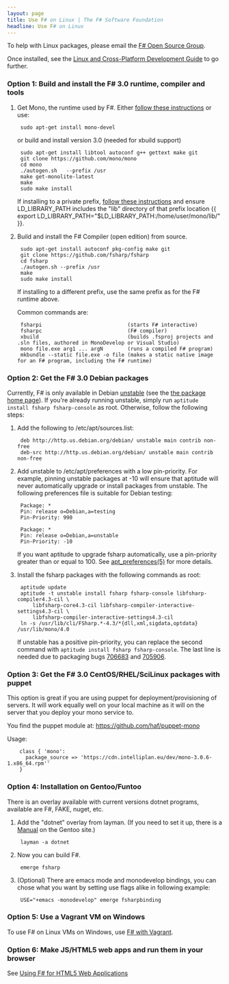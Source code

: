 ```yaml
---
layout: page
title: Use F# on Linux | The F# Software Foundation
headline: Use F# on Linux
---
```


To help with Linux packages, please email the [F# Open Source Group](http://fsharp.github.com).

Once installed, see the [Linux and Cross-Platform Development Guide](/guides/mac-linux-cross-platform) to
go further.

### Option 1: Build and install the F# 3.0 runtime, compiler and tools


1. Get Mono, the runtime used by F#. Either [follow these instructions](http://www.go-mono.com/mono-downloads/download.html) or use:

        sudo apt-get install mono-devel
   
   or build and install version 3.0 (needed for xbuild support)
   
        sudo apt-get install libtool autoconf g++ gettext make git
        git clone https://github.com/mono/mono
        cd mono
        ./autogen.sh   --prefix /usr
        make get-monolite-latest
        make
        sudo make install

   If installing to a private prefix, [follow these instructions](http://mono-project.com/Parallel_Mono_Environments) and ensure LD_LIBRARY_PATH includes the "lib" directory of that prefix location {{   export LD_LIBRARY_PATH="$LD_LIBRARY_PATH:/home/user/mono/lib/"  }}. 

2. Build and install the F# Compiler (open edition) from source.

        sudo apt-get install autoconf pkg-config make git
        git clone https://github.com/fsharp/fsharp
        cd fsharp
        ./autogen.sh --prefix /usr
        make
        sudo make install

   If installing to a different prefix, use the same prefix as for the F# runtime above.

   Common commands are:

        fsharpi                            (starts F# interactive)
        fsharpc                            (F# compiler)
        xbuild                             (builds .fsproj projects and .sln files, authored in MonoDevelop or Visual Studio)
        mono file.exe arg1 ... argN        (runs a compiled F# program)
        mkbundle --static file.exe -o file (makes a static native image for an F# program, including the F# runtime)

### Option 2: Get the F# 3.0 Debian packages

Currently, F# is only available in Debian [unstable](http://www.debian.org/releases/sid/)
(see the [the package home page](http://packages.qa.debian.org/f/fsharp.html)).
If you're already running unstable, simply run `aptitude install fsharp fsharp-console` as root.
Otherwise, follow the following steps:

1. Add the following to /etc/apt/sources.list:

        deb http://http.us.debian.org/debian/ unstable main contrib non-free 
        deb-src http://http.us.debian.org/debian/ unstable main contrib non-free 

2. Add unstable to /etc/apt/preferences with a low pin-priority. For
   example, pinning unstable packages at -10 will ensure that aptitude
   will never automatically upgrade or install packages from unstable.
   The following preferences file is suitable for Debian testing:

        Package: *
        Pin: release o=Debian,a=testing
        Pin-Priority: 990

        Package: *
        Pin: release o=Debian,a=unstable
        Pin-Priority: -10

   If you want aptitude to upgrade fsharp automatically, use a pin-priority
   greater than or equal to 100. See [apt_preferences(5)](http://manpages.debian.net/cgi-bin/man.cgi?sektion=5&query=apt_preferences&apropos=0&manpath=sid&locale=en)
   for more details.

3. Install the fsharp packages with the following commands as root:

        aptitude update
        aptitude -t unstable install fsharp fsharp-console libfsharp-compiler4.3-cil \
            libfsharp-core4.3-cil libfsharp-compiler-interactive-settings4.3-cil \
            libfsharp-compiler-interactive-settings4.3-cil
        ln -s /usr/lib/cli/FSharp.*-4.3/*{dll,xml,sigdata,optdata} /usr/lib/mono/4.0

   If unstable has a positive pin-priority, you can replace the second
   command with `aptitude install fsharp fsharp-console`.
   The last line is needed due to packaging bugs [706683](http://bugs.debian.org/cgi-bin/bugreport.cgi?bug=706683) and [705906](http://bugs.debian.org/cgi-bin/bugreport.cgi?bug=705906).

### Option 3: Get the F# 3.0 CentOS/RHEL/SciLinux packages with puppet

This option is great if you are using puppet for deployment/provisioning of servers. It will
work equally well on your local machine as it will on the server that you deploy your mono
service to.

You find the puppet module at: https://github.com/haf/puppet-mono

Usage:

        class { 'mono':
          package_source => 'https://cdn.intelliplan.eu/dev/mono-3.0.6-1.x86_64.rpm''
        }

### Option 4: Installation on Gentoo/Funtoo

There is an overlay available with current versions dotnet programs, available are F#, FAKE, nuget, etc.

1. Add the "dotnet" overlay from layman. (If you need to set it up, there is a [Manual](http://www.gentoo.org/proj/en/overlays/userguide.xml) on the Gentoo site.)

        layman -a dotnet 

2. Now you can build F#.

        emerge fsharp
        
3. (Optional) There are emacs mode and monodevelop bindings, you can chose what you want by setting use flags alike in following example:

        USE="+emacs -monodevelop" emerge fsharpbinding


### Option 5: Use a Vagrant VM on Windows

To use F# on Linux VMs on Windows, use [F# with Vagrant](http://christoph.ruegg.name/blog/test-csharp-fsharp-on-mono-with-vagrant.html).


### Option 6: Make JS/HTML5 web apps and run them in your browser

See [Using F# for HTML5 Web Applications](/use/html5)
